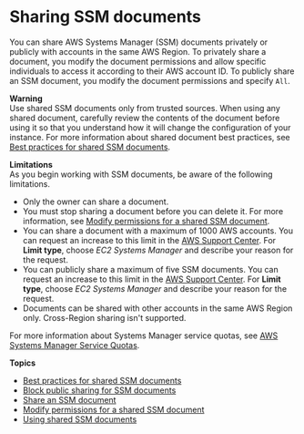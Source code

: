 # Sharing SSM documents<a name="ssm-sharing"></a>

You can share AWS Systems Manager \(SSM\) documents privately or publicly with accounts in the same AWS Region\. To privately share a document, you modify the document permissions and allow specific individuals to access it according to their AWS account ID\. To publicly share an SSM document, you modify the document permissions and specify `All`\. 

**Warning**  
Use shared SSM documents only from trusted sources\. When using any shared document, carefully review the contents of the document before using it so that you understand how it will change the configuration of your instance\. For more information about shared document best practices, see [Best practices for shared SSM documents](ssm-before-you-share.md)\. 

**Limitations**  
As you begin working with SSM documents, be aware of the following limitations\.
+ Only the owner can share a document\.
+ You must stop sharing a document before you can delete it\. For more information, see [Modify permissions for a shared SSM document](ssm-share-modify.md)\.
+ You can share a document with a maximum of 1000 AWS accounts\. You can request an increase to this limit in the [AWS Support Center](https://console.aws.amazon.com/support/home#/case/create?issueType=service-limit-increase)\. For **Limit type**, choose *EC2 Systems Manager* and describe your reason for the request\.
+ You can publicly share a maximum of five SSM documents\. You can request an increase to this limit in the [AWS Support Center](https://console.aws.amazon.com/support/home#/case/create?issueType=service-limit-increase)\. For **Limit type**, choose *EC2 Systems Manager* and describe your reason for the request\.
+ Documents can be shared with other accounts in the same AWS Region only\. Cross\-Region sharing isn't supported\.

For more information about Systems Manager service quotas, see [AWS Systems Manager Service Quotas](https://docs.aws.amazon.com/general/latest/gr/aws_service_limits.html#limits_ssm)\.

**Topics**
+ [Best practices for shared SSM documents](ssm-before-you-share.md)
+ [Block public sharing for SSM documents](ssm-share-block.md)
+ [Share an SSM document](ssm-how-to-share.md)
+ [Modify permissions for a shared SSM document](ssm-share-modify.md)
+ [Using shared SSM documents](ssm-using-shared.md)